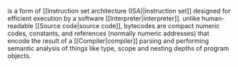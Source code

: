 is a form of [[Instruction set architecture (ISA)|instruction set]] designed for efficient execution by a software [[Interpreter|interpreter]]. unlike human-readable [[Source code|source code]], bytecodes are compact numeric codes, constants, and references (normally numeric addresses) that encode the result of a [[Compiler|compiler]] parsing and performing semantic analysis of things like type, scope and nesting depths of program objects.